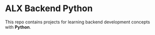 # ALX Backend Python


This repo contains projects for learning backend development concepts with __Python__.
